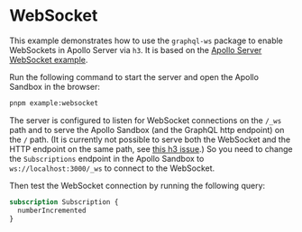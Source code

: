 # WebSocket

This example demonstrates how to use the `graphql-ws` package to enable WebSockets in Apollo Server via `h3`.
It is based on the [Apollo Server WebSocket example](https://www.apollographql.com/docs/apollo-server/data/subscriptions#basic-runnable-example).

Run the following command to start the server and open the Apollo Sandbox in the browser:

```sh
pnpm example:websocket
```

The server is configured to listen for WebSocket connections on the `/_ws` path and to serve the Apollo Sandbox (and the GraphQL http endpoint) on the `/` path. (It is currently not possible to serve both the WebSocket and the HTTP endpoint on the same path, see [this h3 issue](https://github.com/unjs/h3/issues/719).)
So you need to change the `Subscriptions` endpoint in the Apollo Sandbox to `ws://localhost:3000/_ws` to connect to the WebSocket.

Then test the WebSocket connection by running the following query:

```graphql
subscription Subscription {
  numberIncremented
}
```
